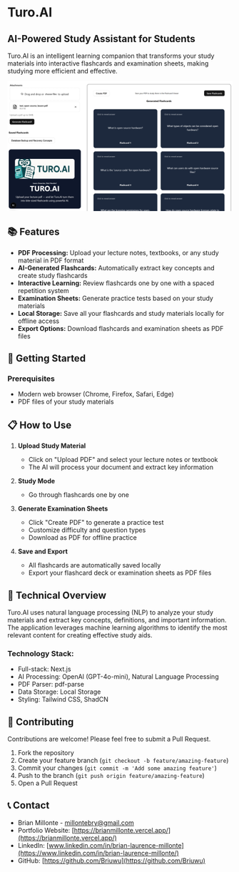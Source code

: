 # Turo.AI

## AI-Powered Study Assistant for Students

Turo.AI is an intelligent learning companion that transforms your study materials into interactive flashcards and examination sheets, making studying more efficient and effective.

![TuroAI Preview](./public/preview.png)

## 📚 Features

- **PDF Processing:** Upload your lecture notes, textbooks, or any study material in PDF format
- **AI-Generated Flashcards:** Automatically extract key concepts and create study flashcards
- **Interactive Learning:** Review flashcards one by one with a spaced repetition system
- **Examination Sheets:** Generate practice tests based on your study materials
- **Local Storage:** Save all your flashcards and study materials locally for offline access
- **Export Options:** Download flashcards and examination sheets as PDF files

## 🚀 Getting Started

### Prerequisites

- Modern web browser (Chrome, Firefox, Safari, Edge)
- PDF files of your study materials

## 📋 How to Use

1. **Upload Study Material**

   - Click on "Upload PDF" and select your lecture notes or textbook
   - The AI will process your document and extract key information

2. **Study Mode**

   - Go through flashcards one by one

3. **Generate Examination Sheets**

   - Click "Create PDF" to generate a practice test
   - Customize difficulty and question types
   - Download as PDF for offline practice

4. **Save and Export**
   - All flashcards are automatically saved locally
   - Export your flashcard deck or examination sheets as PDF files

## 🔧 Technical Overview

Turo.AI uses natural language processing (NLP) to analyze your study materials and extract key concepts, definitions, and important information. The application leverages machine learning algorithms to identify the most relevant content for creating effective study aids.

### Technology Stack:

- Full-stack: Next.js
- AI Processing: OpenAI (GPT-4o-mini), Natural Language Processing
- PDF Parser: pdf-parse
- Data Storage: Local Storage
- Styling: Tailwind CSS, ShadCN

## 🤝 Contributing

Contributions are welcome! Please feel free to submit a Pull Request.

1. Fork the repository
2. Create your feature branch (`git checkout -b feature/amazing-feature`)
3. Commit your changes (`git commit -m 'Add some amazing feature'`)
4. Push to the branch (`git push origin feature/amazing-feature`)
5. Open a Pull Request

## 📞 Contact

- Brian Millonte - [millontebry@gmail.com](mailto:millontebry@gmail.com)
- Portfolio Website: [https://brianmillonte.vercel.app/](https://brianmillonte.vercel.app/)
- LinkedIn: [www.linkedin.com/in/brian-laurence-millonte](https://www.linkedin.com/in/brian-laurence-millonte/)
- GitHub: [https://github.com/Briuwu](https://github.com/Briuwu)
